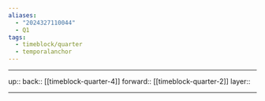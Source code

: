 ```yaml
---
aliases:
  - "2024327110044"
  - Q1
tags:
  - timeblock/quarter
  - temporalanchor
---
```




***

up:: 
back:: [[timeblock-quarter-4]]
forward:: [[timeblock-quarter-2]]
layer:: 

***
